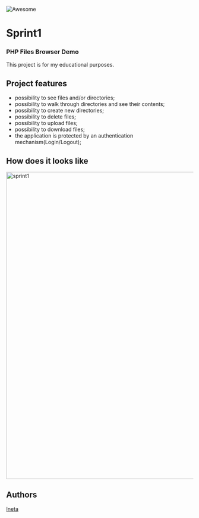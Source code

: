 ![Awesome](https://cdn.rawgit.com/sindresorhus/awesome/d7305f38d29fed78fa85652e3a63e154dd8e8829/media/badge.svg)

# Sprint1
### PHP Files Browser Demo

This project is for my educational purposes.


## Project features
- possibility to see files and/or directories;
- possibility to walk through directories and see their contents;
- possibility to create new directories;
- possibility to delete files;
- possibility to upload files;
- possibility to download files;
- the application is protected by an authentication mechanism(Login/Logout);

## How does it looks like
<img width="825" alt="sprint1" src="https://user-images.githubusercontent.com/74532995/111993357-3555e200-8b1f-11eb-8306-a76bb3ce2368.png">

## Authors
[Ineta](https://github.com/InetaVei)
